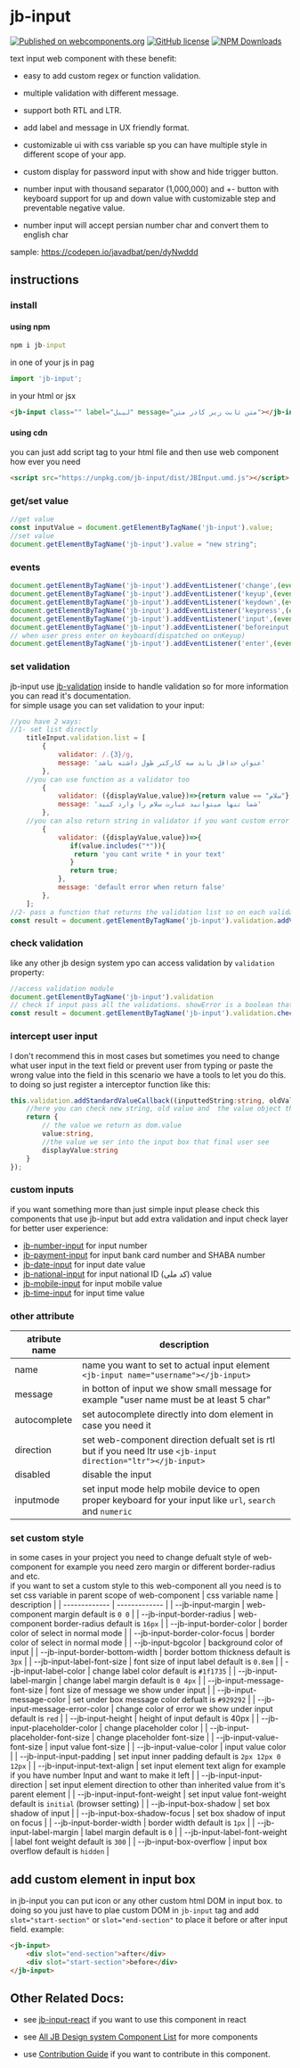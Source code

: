 # jb-input

[![Published on webcomponents.org](https://img.shields.io/badge/webcomponents.org-published-blue.svg)](https://www.webcomponents.org/element/jb-input)
[![GitHub license](https://img.shields.io/badge/license-MIT-brightgreen.svg)](https://raw.githubusercontent.com/javadbat/jb-input/master/LICENSE)
[![NPM Downloads](https://img.shields.io/npm/dw/jb-input)](https://www.npmjs.com/package/jb-input)

text input web component with these benefit:

- easy to add custom regex or function validation.

- multiple validation with different message.

- support both RTL and LTR.

- add label and message in UX friendly format.

- customizable ui with css variable sp you can have multiple style in different scope of your app.

- custom display for password input with show and hide trigger button.

- number input with thousand separator (1,000,000) and  +- button with keyboard support for up and down value with customizable step and preventable negative value.

- number input will accept persian number char and convert them to english char

sample: <https://codepen.io/javadbat/pen/dyNwddd>

## instructions

### install

#### using npm

```cmd
npm i jb-input
```

in one of your js in pag

```js
import 'jb-input';

```

in your html or jsx

```html
<jb-input class="" label="لیبل" message="متن ثابت زیر کادر متن"></jb-input>
```
#### using cdn

you can just add script tag to your html file and then use web component how ever you need

```HTML
<script src="https://unpkg.com/jb-input/dist/JBInput.umd.js"></script>
```

### get/set value

```js
//get value
const inputValue = document.getElementByTagName('jb-input').value;
//set value
document.getElementByTagName('jb-input').value = "new string";
```

### events

```js
document.getElementByTagName('jb-input').addEventListener('change',(event)=>{console.log(event.target.value)});
document.getElementByTagName('jb-input').addEventListener('keyup',(event)=>{console.log(event.target.value)});
document.getElementByTagName('jb-input').addEventListener('keydown',(event)=>{console.log(event.target.value)});
document.getElementByTagName('jb-input').addEventListener('keypress',(event)=>{console.log(event.target.value)});
document.getElementByTagName('jb-input').addEventListener('input',(event)=>{console.log(event.target.value)});
document.getElementByTagName('jb-input').addEventListener('beforeinput',(event)=>{console.log(event.target.value)});
// when user press enter on keyboard(dispatched on onKeyup)
document.getElementByTagName('jb-input').addEventListener('enter',(event)=>{console.log(event.target.value)});
```

### set validation

jb-input use [jb-validation](https://github.com/javadbat/jb-validation) inside to handle validation so for more information you can read it's documentation.  
for simple usage you can set validation to your input:

```js
//you have 2 ways: 
//1- set list directly 
    titleInput.validation.list = [
        {
            validator: /.{3}/g,
            message: 'عنوان حداقل باید سه کارکتر طول داشته باشد'
        },
    //you can use function as a validator too
        {
            validator: ({displayValue,value})=>{return value == "سلام"},
            message: 'شما تنها میتوانید عبارت سلام را وارد کنید'
        },
    //you can also return string in validator if you want custom error message in some edge cases
        {
            validator: ({displayValue,value})=>{
               if(value.includes("*")){
                return 'you cant write * in your text'
               }
               return true;
            },
            message: 'default error when return false'
        },
    ];
//2- pass a function that returns the validation list so on each validation process we execute your callback function and get the needed validation list
const result = document.getElementByTagName('jb-input').validation.addValidationListGetter(getterFunction)
```

### check validation

like any other jb design system ypo can access validation by `validation` property:
```js
//access validation module
document.getElementByTagName('jb-input').validation
// check if input pass all the validations. showError is a boolean that determine your intent to show error to user on invalid status.
const result = document.getElementByTagName('jb-input').validation.checkValidity(showError)

```
### intercept user input

I don't recommend this in most cases but sometimes you need to change what user input in the text field or prevent user from typing or paste the wrong value into the field in this scenario we have a tools to let you do this. to doing so just register a interceptor function like this:
```ts
this.validation.addStandardValueCallback((inputtedString:string, oldValue:JBInputValue, prevResult:JBInputValue):JBInputValue=>{
    //here you can check new string, old value and  the value object that return by previous StandardValueCallback if you register multiple callback to modify value 
    return {
        // the value we return as dom.value
        value:string,
        //the value we ser into the input box that final user see
        displayValue:string
    }
});
```

### custom inputs
if you want something more than just simple input please check this components that use jb-input but add extra validation and input check layer for better user experience:   
- [jb-number-input](https://github.com/javadbat/jb-number-input) for input number
- [jb-payment-input](https://github.com/javadbat/jb-payment-input) for input bank card number and SHABA number
- [jb-date-input](https://github.com/javadbat/jb-date-input) for input date value
- [jb-national-input](https://github.com/javadbat/jb-national-input) for input national ID (کد ملی) value
- [jb-mobile-input](https://github.com/javadbat/jb-mobile-input) for input mobile value
- [jb-time-input](https://github.com/javadbat/jb-time-input) for input time value

### other attribute

| atribute name  | description                                                                                                         |
| -------------  | -------------                                                                                                       |
| name           | name you want to set to actual input element `<jb-input name="username"></jb-input>`                                |
| message        | in botton of input we show small message for example "user name must be at least 5 char"                            |
| autocomplete   | set autocomplete directly into dom element in case you need it                                                      |
| direction      | set web-component direction defualt set is rtl but if you need ltr use `<jb-input direction="ltr"></jb-input>`      |
| disabled       | disable the input                                                                                                   |
| inputmode      | set input mode help mobile device to open proper keyboard for your input like `url`, `search` and `numeric`         |

### set custom style

in some cases in your project you need to change defualt style of web-component for example you need zero margin or different border-radius and etc.    
if you want to set a custom style to this web-component all you need is to set css variable in parent scope of web-component 
| css variable name                  | description                                                                                   |
| -------------                      | -------------                                                                                 |
| --jb-input-margin                  | web-component margin default is `0 0`                                                      |
| --jb-input-border-radius           | web-component border-radius default is `16px`                                                 |
| --jb-input-border-color            | border color of select in normal mode                                                         |
| --jb-input-border-color-focus      | border color of select in normal mode                                                         |
| --jb-input-bgcolor                 | background color of input                                                                     |
| --jb-input-border-bottom-width     | border bottom thickness default is `3px`                                                      |
| --jb-input-label-font-size         | font size of input label default is `0.8em`                                                   |
| --jb-input-label-color             | change label color default is `#1f1735`                                                       |
| --jb-input-label-margin            | change label margin default is `0 4px`                                                        |
| --jb-input-message-font-size       | font size of message we show under input                                                      |
| --jb-input-message-color           | set under box message color defualt is `#929292`                                              |
| --jb-input-message-error-color     | change color of error we show under input default is `red`                                    |
| --jb-input-height                  | height of input default is 40px                                                               |
| --jb-input-placeholder-color       | change placeholder color                                                                      |
| --jb-input-placeholder-font-size   | change placeholder font-size                                                                  |
| --jb-input-value-font-size         | input value font-size                                                                         |
| --jb-input-value-color             | input value color                                                                             |
| --jb-input-input-padding           | set input inner padding default is `2px 12px 0 12px`                                          |
| --jb-input-input-text-align        | set input element text align for example if you have number Input and want to make it left    |
| --jb-input-input-direction         | set input element direction to other than inherited value from it's parent element            |
| --jb-input-input-font-weight       | set input value font-weight default is `initial` (browser setting)                            |
| --jb-input-box-shadow              | set box shadow of input                                                                       |
| --jb-input-box-shadow-focus        | set box shadow of input on focus                                                              |
| --jb-input-border-width            | border width  default is `1px`                                                                |
| --jb-input-label-margin            | label margin default is `0`                                                                   |
| --jb-input-label-font-weight       | label font weight default is `300`                                                            |
| --jb-input-box-overflow            | input box overflow default is `hidden`                                                        |

## add custom element in input box

in jb-input you can put icon or any other custom html DOM in input box. to doing so you just have to plae custom DOM in `jb-input` tag and add `slot="start-section"` or `slot="end-section"` to place it before or after input field.
example:

```HTML
<jb-input>
    <div slot="end-section">after</div>
    <div slot="start-section">before</div>
</jb-input>
```
## Other Related Docs:
- see [jb-input-react](https://github.com/javadbat/jb-input-react) if you want to use this component in react

- see [All JB Design system Component List](https://github.com/javadbat/design-system/blob/master/docs/component-list.md) for more components

- use [Contribution Guide](https://github.com/javadbat/design-system/blob/master/docs/contribution-guide.md) if you want to contribute in this component.